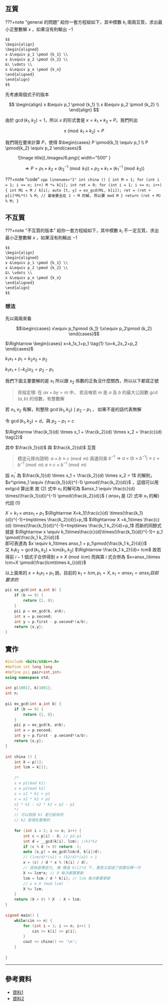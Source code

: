 ## 互質

???+note "general 的問題"
	給你一套方程組如下，其中模數 $k_i$ 兩兩互質，求出最小正整數解 $x$ ，如果沒有則輸出 $-1$

    $$
    \begin{align}
    \begin{aligned}
    x &\equiv p_1 \pmod {k_1} \\
    x &\equiv p_2 \pmod {k_2} \\
    &\ \vdots \\
    x &\equiv p_n \pmod {k_n}
    \end{aligned}
    \end{align}
    $$

先考慮兩個式子的版本

$$
\begin{align}
x &\equiv p_1 \pmod {k_1} \\
x &\equiv p_2 \pmod {k_2} \\
\end{align}
$$

由於 $\gcd(k_1,k_2)=1$，所以 $x$ 的形式會是 $x=k_1\times k_2+P$。我們列出 

$$x \pmod{k_1\times k_2}  = P$$

我們現在要來計算 $P$，使得 $\begin{cases} P \pmod{k_1} \equiv p_1 \\ P \pmod{k_2} \equiv p_2 \end{cases}$

<figure markdown>
  ![Image title](./images/6.png){ width="500" }
</figure>

$$\Rightarrow P=p_1\times k_2\times (k_2^{-1} \pmod{k_1}) + p_2 \times k_1 \times (k_1^{-1}\pmod{k_2})$$

???+note "code"
	```cpp linenums="1"
    int china () {
        int M = 1;
        for (int i = 1; i <= n; i++) M *= k[i];
        int ret = 0;
        for (int i = 1; i <= n; i++) {
            int Mi = M / k[i];
            auto [t, y] = ex_gcd(Mi, k[i]);
            ret = (ret + p[i]*Mi*t) % M;
            // 最後要去在 1 ~ M 的解, 所以要 mod M
        }
        return (ret + M) % M;
    }
    ```

## 不互質

???+note "不互質的版本"
	給你一套方程組如下，其中模數 $k_i$ 不一定互質，求出最小正整數解 $x$ ，如果沒有則輸出 $-1$

    $$
    \begin{align}
    \begin{aligned}
    x &\equiv p_1 \pmod {k_1} \\
    x &\equiv p_2 \pmod {k_2} \\
    &\ \vdots \\
    x &\equiv p_n \pmod {k_n}
    \end{aligned}
    \end{align}
    $$

### 想法

先以兩兩來看

$$\begin{cases} x\equiv p_1\pmod {k_1} \\x\equiv p_2\pmod {k_2} \end{cases}$$

$\Rightarrow \begin{cases} x=k_1x_1+p_1 \tag{1} \\x=k_2x_2+p_2 \end{cases}$

$k_1x_1+p_1=k_2x_2+p_2$

$k_1x_1+(-k_2)x_2=p_2-p_1$

我們下面主要要解的是 $x_1$ 所以跟 $x_2$ 係數的正負沒什麼關西，所以以下都寫正號

> 貝祖定理: 在 $ax+by=m$ 中， 若且唯若 $m$ 是 $a$ 及 $b$ 的最大公因數 $\gcd(a,b)$ 的倍數，有整數解

若 $x_1,x_2$ 有解，則整除 $\gcd(k_1,k_2) \mid p_2-p_1$ ， 如果不是的話代表無解

令 $\gcd(k_1,k_2)=d$，與 $p_2 - p_1 = c$

$\Rightarrow \frac{k_1}{d} \times x_1 + \frac{k_2}{d} \times x_2 = \frac{c}{d} \tag{2}$

其中 $\frac{k_1}{d}$ 與 $\frac{k_2}{d}$ 互質

> 模逆元移向證明:
> $a \times b \equiv c \pmod{m}$
> 兩邊同乘 $b^{-1} \Rightarrow a \times (b \times b^{-1}) \equiv c \times b ^{-1} \pmod{m}$ 
> $a \equiv c \times b^{-1} \pmod{m}$

設 $x^\prime_1$ 為 $\frac{k_1}{d} \times x_1 + \frac{k_2}{d} \times x_2 = 1$ 的解則， $x^\prime_1 \equiv (\frac{k_1}{d})^{-1} \pmod{\frac{k_2}{d}}$ ，這個可以用 extgcd 算出來
故 $(2)$ 式中 $x_1$ 的解可為 $ansx_1 \equiv \frac{c}{d} \times(\frac{k_1}{d})^{-1} \pmod{\frac{k_2}{d}}$ ( $ansx_1$ 是 $(2)$ 式中 $x_1$ 的解)代回 $(1)$

$X=k_1 \times ansx_1 + p_1$
$\Rightarrow X=k_1[\frac{c}{d} \times(\frac{k_1}{d})^{-1}+tmp\times \frac{k_2}{d}]+p_1$
$\Rightarrow X =k_1\times \frac{c}{d} \times(\frac{k_1}{d})^{-1}+tmp\times \frac{k_1 k_2}{d}+p_1$
而新的同餘式就是
$\Rightarrow x \equiv k_1\times\frac{c}{d}\times(\frac{k_1}{d})^{-1}+ p_1 \pmod{\frac{k_1 k_2}{d}}$  
即可表達為 $x \equiv k_1\times ansx_1 + p_1\pmod{\frac{k_1 k_2}{d}}$  
又 $k_1 k_2 = \gcd(k_1,k_2) \times \text{lcm}(k_1,k_2)$ $\Rightarrow \frac{k_1 k_2}{d}= lcm$
故若得前 $i-1$ 個式子合併得到 $x \equiv X \pmod{lcm}$
而與第 $i$ 式合併為 $x=ansx_i\times lcm+X \pmod{\frac{lcm\times k_i}{d}}$

以上面來的 $x=k_1x_1+p_1$ 說，目前的 $k_1=lcm,p_1=X,x_1=ansx_1=ansx_i目前要求的$

```cpp linenums="1"
pii ex_gcd(int a,int b) {
    if (b == 0) {
        return {1, 0};
    }
    pii p = ex_gcd(b, a%b);
    int x = p.second;
    int y = p.first - p.second*(a/b);
    return {x,y};
}
```

## 實作

```cpp linenums="1"
#include <bits/stdc++.h> 
#define int long long
#define pii pair<int,int>
using namespace std;

int p[1001], k[1001]; 
int n;

pii ex_gcd(int a,int b) {
    if (b == 0) {
        return {1, 0};
    }
    pii p = ex_gcd(b, a%b);
    int x = p.second;
    int y = p.first - p.second*(a/b);
    return {x,y};
}

int china () {
    int X = p[1];
    int lcm = k[1];

    /*
    x ≡ p1(mod k1)
    x ≡ p2(mod k2)
    x = x1 * k1 + p1
    x = x2 * k2 + p2
    x1 * k1 - x2 * k2 = p2 - p1
    */
    // 可以假設 k1 是已經有的
    // k2 是現在要算的

    for (int i = 2; i <= n; i++) {
        int c = p[i] - X; // p2-p1
        int d = __gcd(k[i], lcm); //k1*k2
        if (c % d != 0) return -1;
        auto [x,y] = ex_gcd(lcm/d, k[i]/d); 
        // (lcm/d)*(x1) + (k2/d)*(x2) = 1
        x = (c) / d * x % (k[i] / d);
        // 因為是模逆元, 被 模過 k[i]*d 下, 要是又超過了就要在模一次
        X += lcm*x; // X 每次都要更新
        lcm = lcm / d * k[i]; // lcm 每次都要更新
        // x ≡ X (mod lcm)
        X %= lcm;
    }
    return (X > 0) ? X  : X + lcm;
}

signed main() {
    while(cin >> n) {
        for (int i = 1; i <= n; i++) {
            cin >> k[i] >> p[i];
        }
        cout << china() << '\n';
    }
        
}

```

---

## 參考資料

- [資料1](https://blog.csdn.net/weixin_43602607/article/details/108270977?ops_request_misc=%257B%2522request%255Fid%2522%253A%2522165719694016781685328819%2522%252C%2522scm%2522%253A%252220140713.130102334..%2522%257D&request_id=165719694016781685328819&biz_id=0&utm_medium=distribute.pc_search_result.none-task-blog-2~blog~sobaiduend~default-3-108270977-null-null.185%5Ev2%5Econtrol&utm_term=%E4%B8%AD%E5%9B%BD%E5%89%A9%E4%BD%99%E5%AE%9A%E7%90%86%20%E4%B8%8D%E4%BA%92%E8%B4%A8&spm=1018.2226.3001.4450)
- [資料2](https://img-blog.csdnimg.cn/20191006130325870.jpg?x-oss-process=image/watermark,type_ZmFuZ3poZW5naGVpdGk,shadow_10,text_aHR0cHM6Ly9ibG9nLmNzZG4ubmV0L0MyMDIwMzE0Mw==,size_16,color_FFFFFF,t_70)